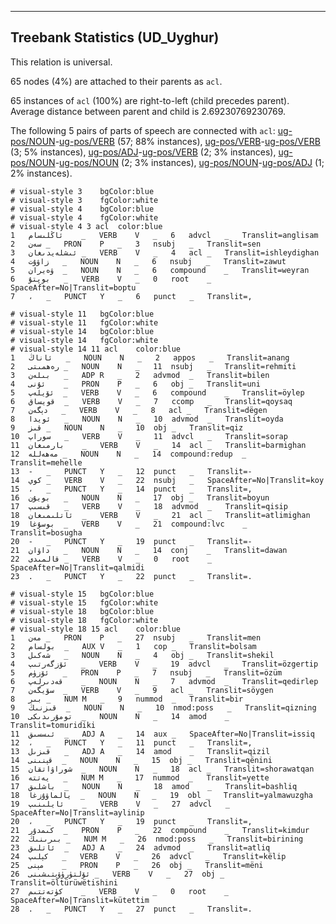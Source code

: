 

--------------------------------------------------------------------------------

## Treebank Statistics (UD_Uyghur)

This relation is universal.

65 nodes (4%) are attached to their parents as `acl`.

65 instances of `acl` (100%) are right-to-left (child precedes parent).
Average distance between parent and child is 2.69230769230769.

The following 5 pairs of parts of speech are connected with `acl`: [ug-pos/NOUN]()-[ug-pos/VERB]() (57; 88% instances), [ug-pos/VERB]()-[ug-pos/VERB]() (3; 5% instances), [ug-pos/ADJ]()-[ug-pos/VERB]() (2; 3% instances), [ug-pos/NOUN]()-[ug-pos/NOUN]() (2; 3% instances), [ug-pos/NOUN]()-[ug-pos/ADJ]() (1; 2% instances).


~~~ conllu
# visual-style 3	bgColor:blue
# visual-style 3	fgColor:white
# visual-style 4	bgColor:blue
# visual-style 4	fgColor:white
# visual-style 4 3 acl	color:blue
1	ئاڭلىسام	_	VERB	V	_	6	advcl	_	Translit=anglisam
2	سەن	_	PRON	P	_	3	nsubj	_	Translit=sen
3	ئىشلەيدىغان	_	VERB	V	_	4	acl	_	Translit=ishleydighan
4	زاۋۇت	_	NOUN	N	_	6	nsubj	_	Translit=zawut
5	ۋەيران	_	NOUN	N	_	6	compound	_	Translit=weyran
6	بوپتۇ	_	VERB	V	_	0	root	_	SpaceAfter=No|Translit=boptu
7	،	_	PUNCT	Y	_	6	punct	_	Translit=,

~~~


~~~ conllu
# visual-style 11	bgColor:blue
# visual-style 11	fgColor:white
# visual-style 14	bgColor:blue
# visual-style 14	fgColor:white
# visual-style 14 11 acl	color:blue
1	ئاناڭ	_	NOUN	N	_	2	appos	_	Translit=anang
2	رەھمىتى	_	NOUN	N	_	11	nsubj	_	Translit=rehmiti
3	بىلەن	_	ADP	R	_	2	advmod	_	Translit=bilen
4	ئۇنى	_	PRON	P	_	6	obj	_	Translit=uni
5	ئۆيلەپ	_	VERB	V	_	6	compound	_	Translit=öylep
6	قويساق	_	VERB	V	_	7	ccomp	_	Translit=qoysaq
7	دېگەن	_	VERB	V	_	8	acl	_	Translit=dëgen
8	ئويدا	_	NOUN	N	_	10	advmod	_	Translit=oyda
9	قىز	_	NOUN	N	_	10	obj	_	Translit=qiz
10	سوراپ	_	VERB	V	_	11	advcl	_	Translit=sorap
11	بارمىغان	_	VERB	V	_	14	acl	_	Translit=barmighan
12	مەھەللە	_	NOUN	N	_	14	compound:redup	_	Translit=mehelle
13	-	_	PUNCT	Y	_	12	punct	_	Translit=-
14	كوي	_	VERB	V	_	22	nsubj	_	SpaceAfter=No|Translit=koy
15	،	_	PUNCT	Y	_	14	punct	_	Translit=,
16	بويۇن	_	NOUN	N	_	17	obj	_	Translit=boyun
17	قىسىپ	_	VERB	V	_	18	advmod	_	Translit=qisip
18	ئاتلىمىغان	_	VERB	V	_	21	acl	_	Translit=atlimighan
19	بوسۇغا	_	VERB	V	_	21	compound:lvc	_	Translit=bosugha
20	-	_	PUNCT	Y	_	19	punct	_	Translit=-
21	داۋان	_	NOUN	N	_	14	conj	_	Translit=dawan
22	قالمىدى	_	VERB	V	_	0	root	_	SpaceAfter=No|Translit=qalmidi
23	.	_	PUNCT	Y	_	22	punct	_	Translit=.

~~~


~~~ conllu
# visual-style 15	bgColor:blue
# visual-style 15	fgColor:white
# visual-style 18	bgColor:blue
# visual-style 18	fgColor:white
# visual-style 18 15 acl	color:blue
1	مەن	_	PRON	P	_	27	nsubj	_	Translit=men
2	بولسام	_	AUX	V	_	1	cop	_	Translit=bolsam
3	شەكىل	_	NOUN	N	_	4	obj	_	Translit=shekil
4	ئۆزگەرتىپ	_	VERB	V	_	19	advcl	_	Translit=özgertip
5	ئۆزۈم	_	PRON	P	_	7	nsubj	_	Translit=özüm
6	قەدىرلەپ	_	NOUN	N	_	7	advmod	_	Translit=qedirlep
7	سۆيگەن	_	VERB	V	_	9	acl	_	Translit=söygen
8	بىر	_	NUM	M	_	9	nummod	_	Translit=bir
9	قىزنىڭ	_	NOUN	N	_	10	nmod:poss	_	Translit=qizning
10	تومۇرىدىكى	_	NOUN	N	_	14	amod	_	Translit=tomuridiki
11	ئىسسىق	_	ADJ	A	_	14	aux	_	SpaceAfter=No|Translit=issiq
12	،	_	PUNCT	Y	_	11	punct	_	Translit=,
13	قىزىل	_	ADJ	A	_	14	amod	_	Translit=qizil
14	قېنىنى	_	NOUN	N	_	15	obj	_	Translit=qënini
15	شوراۋاتقان	_	NOUN	N	_	18	acl	_	Translit=shorawatqan
16	يەتتە	_	NUM	M	_	17	nummod	_	Translit=yette
17	باشلىق	_	NOUN	N	_	18	amod	_	Translit=bashliq
18	يالماۋۇزغا	_	NOUN	N	_	19	obl	_	Translit=yalmawuzgha
19	ئايلىنىپ	_	VERB	V	_	27	advcl	_	SpaceAfter=No|Translit=aylinip
20	،	_	PUNCT	Y	_	19	punct	_	Translit=,
21	كىمدۇر	_	PRON	P	_	22	compound	_	Translit=kimdur
22	بىرىنىڭ	_	NUM	M	_	26	nmod:poss	_	Translit=birining
23	ئاتلىق	_	ADJ	A	_	24	advmod	_	Translit=atliq
24	كېلىپ	_	VERB	V	_	26	advcl	_	Translit=këlip
25	مېنى	_	PRON	P	_	26	obj	_	Translit=mëni
26	ئۆلتۈرۈۋېتىشىنى	_	VERB	V	_	27	obj	_	Translit=öltürüwëtishini
27	كۈتەتتىم	_	VERB	V	_	0	root	_	SpaceAfter=No|Translit=kütettim
28	.	_	PUNCT	Y	_	27	punct	_	Translit=.

~~~


